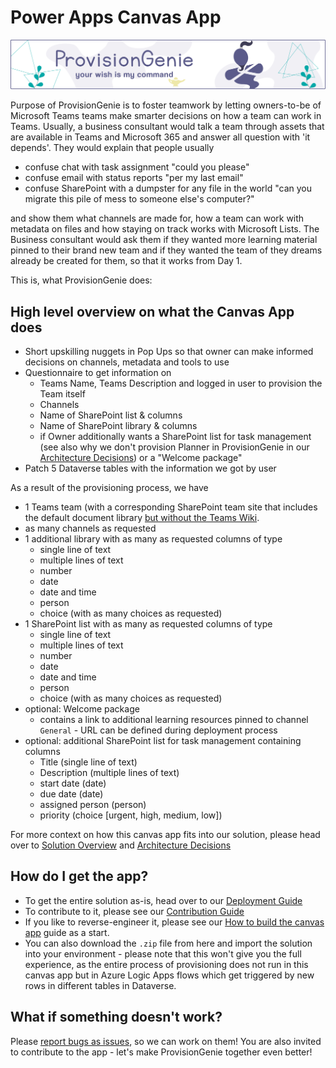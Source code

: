 # Power Apps Canvas App

![header image](../media/index/Genie_Header.png)

Purpose of ProvisionGenie is to foster teamwork by letting owners-to-be of Microsoft Teams teams make smarter decisions on how a team can work in Teams. Usually, a business consultant would talk a team through assets that are available in Teams and Microsoft 365 and answer all question with 'it depends'. They would explain that people usually

- confuse chat with task assignment "could you please"
- confuse email with status reports "per my last email"
- confuse SharePoint with a dumpster for any file in the world "can you migrate this pile of mess to someone else's computer?"

and show them what channels are made for, how a team can work with metadata on files and how staying on track works with Microsoft Lists. The Business consultant would ask them if they wanted more learning material pinned to their brand new team and if they wanted the team of they dreams already be created for them, so that it works from Day 1.

This is, what ProvisionGenie does:

## High level overview on what the Canvas App does

- Short upskilling nuggets in Pop Ups so that owner can make informed decisions on channels, metadata and tools to use
- Questionnaire to get information on
  - Teams Name, Teams Description and logged in user to provision the Team itself
  - Channels
  - Name of SharePoint list & columns
  - Name of SharePoint library & columns
  - if Owner additionally wants a SharePoint list for task management (see also why we don't provision Planner in ProvisionGenie in our [Architecture Decisions](../architecturedecisions.md#no-microsoft-planner-provisioning)) or a "Welcome package"
- Patch 5 Dataverse tables with the information we got by user

As a result of the provisioning process, we have

- 1 Teams team (with a corresponding SharePoint team site that includes the default document library [but without the Teams Wiki](../architecturedecisions.md#teams-wiki).
- as many channels as requested
- 1 additional library with as many as requested columns of type
    - single line of text
  - multiple lines of text
  - number
  - date
  - date and time
  - person
  - choice (with as many choices as requested)
- 1 SharePoint list with as many as requested columns of type
  - single line of text
  - multiple lines of text
  - number
  - date
  - date and time
  - person
  - choice (with as many choices as requested)
- optional: Welcome package
  - contains a link to additional learning resources pinned to channel `General` - URL can be defined during deployment process
- optional: additional SharePoint list for task management containing columns
  - Title (single line of text)
  - Description (multiple lines of text)
  - start date (date)
  - due date (date)
  - assigned person (person)
  - priority (choice [urgent, high, medium, low])

For more context on how this canvas app fits into our solution, please head over to [Solution Overview](logicapps.md#solution-overview) and [Architecture Decisions](../architecturedecisions.md)

## How do I get the app?

- To get the entire solution as-is, head over to our [Deployment Guide](../deploymentguide/0-forkclone.md)
- To contribute to it, please see our [Contribution Guide](https://github.com/ProvisionGenie/ProvisionGenie/blob/main/CONTRIBUTING.md)
- If you like to reverse-engineer it, please see our [How to build the canvas app](howtobuildthecanvasapp.md) guide as a start.
- You can also download the `.zip` file from here and import the solution into your environment - please note that this won't give you the full experience, as the entire process of provisioning does not run in this canvas app but in Azure Logic Apps flows which get triggered by new rows in different tables in Dataverse.

## What if something doesn't work?

Please [report bugs as issues](https://github.com/ProvisionGenie/ProvisionGenie/issues/new?assignees=&labels=&template=bug_report.md&title=), so we can work on them! You are also invited to contribute to the app - let's make ProvisionGenie together even better!
